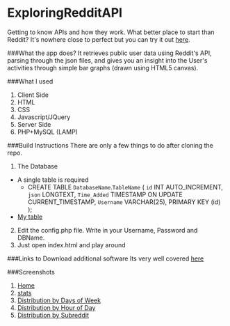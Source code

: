 # ExploringRedditAPI
Getting to know APIs and how they work. What better place to start than Reddit?
It's nowhere close to perfect but you can try it out [here](http://101fbd7f.ngrok.com/).

###What the app does?
It retrieves public user data using Reddit's API, parsing through the json files, and gives you an insight into the User's activities through simple bar graphs (drawn using HTML5 canvas).

###What I used
1. Client Side
  1. HTML
  2. CSS
  3. Javascript/JQuery
2. Server Side
  1. PHP+MySQL (LAMP)

###Build Instructions
There are only a few things to do after cloning the repo.
1. The Database
  - A single table is required
    - CREATE TABLE `DatabaseName`.`TableName` (
      `id`            INT AUTO_INCREMENT,      
      `json`          LONGTEXT,
      `Time_Added`    TIMESTAMP ON UPDATE CURRENT_TIMESTAMP,
      `Username`      VARCHAR(25),
      PRIMARY KEY (id)
      );
  - [My table](images/myTable.jpg)
2. Edit the config.php file. Write in your Username, Password and DBName.
3. Just open index.html and play around

###Links to Download additional software
Its very well covered [here](https://www.digitalocean.com/community/tutorials/how-to-install-linux-apache-mysql-php-lamp-stack-on-ubuntu)

###Screenshots
1. [Home](images/Home.jpg)
2. [stats](images/stats.jpg)
3. [Distribution by Days of Week](images/perWeek.jpg)
4. [Distribution by Hour of Day](images/perHour.jpg)
5. [Distribution by Subreddit](images/perSub.jpg)



